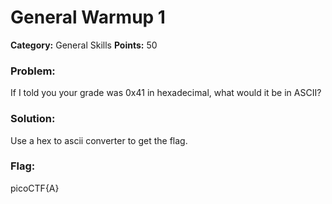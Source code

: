 # General Warmup 1
__Category:__ General Skills
__Points:__ 50

### Problem:

If I told you your grade was 0x41 in hexadecimal, what would it be in ASCII?

### Solution:

Use a hex to ascii converter to get the flag.

### Flag:

picoCTF{A}
